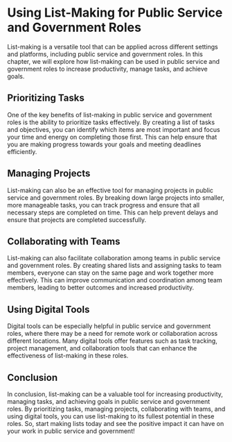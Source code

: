 Using List-Making for Public Service and Government Roles
==================================================================================================================================

List-making is a versatile tool that can be applied across different settings and platforms, including public service and government roles. In this chapter, we will explore how list-making can be used in public service and government roles to increase productivity, manage tasks, and achieve goals.

Prioritizing Tasks
------------------

One of the key benefits of list-making in public service and government roles is the ability to prioritize tasks effectively. By creating a list of tasks and objectives, you can identify which items are most important and focus your time and energy on completing those first. This can help ensure that you are making progress towards your goals and meeting deadlines efficiently.

Managing Projects
-----------------

List-making can also be an effective tool for managing projects in public service and government roles. By breaking down large projects into smaller, more manageable tasks, you can track progress and ensure that all necessary steps are completed on time. This can help prevent delays and ensure that projects are completed successfully.

Collaborating with Teams
------------------------

List-making can also facilitate collaboration among teams in public service and government roles. By creating shared lists and assigning tasks to team members, everyone can stay on the same page and work together more effectively. This can improve communication and coordination among team members, leading to better outcomes and increased productivity.

Using Digital Tools
-------------------

Digital tools can be especially helpful in public service and government roles, where there may be a need for remote work or collaboration across different locations. Many digital tools offer features such as task tracking, project management, and collaboration tools that can enhance the effectiveness of list-making in these roles.

Conclusion
----------

In conclusion, list-making can be a valuable tool for increasing productivity, managing tasks, and achieving goals in public service and government roles. By prioritizing tasks, managing projects, collaborating with teams, and using digital tools, you can use list-making to its fullest potential in these roles. So, start making lists today and see the positive impact it can have on your work in public service and government!
